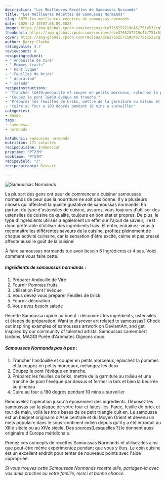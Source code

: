```yaml
---
description: "Les Meilleures Recettes de Samoussas Normands"
title: "Les Meilleures Recettes de Samoussas Normands"
slug: 6075-les-meilleures-recettes-de-samoussas-normands
date: 2020-12-15T07:08:09.552Z
image: https://img-global.cpcdn.com/recipes/dce3765257219c46/751x532cq70/samoussas-normands-photo-principale-de-la-recette.jpg
thumbnail: https://img-global.cpcdn.com/recipes/dce3765257219c46/751x532cq70/samoussas-normands-photo-principale-de-la-recette.jpg
cover: https://img-global.cpcdn.com/recipes/dce3765257219c46/751x532cq70/samoussas-normands-photo-principale-de-la-recette.jpg
author: Barry Clarke
ratingvalue: 4.7
reviewcount: 4
recipeingredient:
- " Andouille de Vire"
- " Pommes fruits"
- " Pont lvque"
- " Feuilles de brick"
- " dcoration"
- " salade"
recipeinstructions:
- "Trancher l&#39;andouille et couper en petits morceaux, epluchez la pommes et la coupez en petits morceaux, mélangez les deux"
- "Coupez le pont l&#39;évêque en tranche."
- "Préparez les feuilles de briks, mettre de la garniture au milieu et une tranche de pont l&#39;évêque par dessus et fermer la brik et bien la beurrée au pinceau"
- "Cuire au four a 180 degrés pendant 10 mins a surveiller"
categories:
- Resep
tags:
- samoussas
- normands

katakunci: samoussas normands 
nutrition: 171 calories
recipecuisine: Indonesian
preptime: "PT23M"
cooktime: "PT57M"
recipeyield: "3"
recipecategory: Dessert

---
```



![Samoussas Normands](https://img-global.cpcdn.com/recipes/dce3765257219c46/751x532cq70/samoussas-normands-photo-principale-de-la-recette.jpg)

La plupart des gens ont peur de commencer à cuisiner samoussas normands de peur que la nourriture ne soit pas bonne. Il y a plusieurs choses qui affectent la qualité gustative de samoussas normands! En partant du type d'ustensiles de cuisine, assurez-vous toujours d'utiliser des ustensiles de cuisine de qualité, toujours en bon état et propres. De plus, le type d'ingrédients utilisés a également un effet sur l'ajout de saveur, il est donc préférable d'utiliser des ingrédients frais. Et enfin, entraînez-vous à reconnaître les différentes saveurs de la cuisine, profitez pleinement de chaque activité culinaire, car la sensation d'être excité, calme et pas pressé affecte aussi le goût de la cuisine!

<!--inarticleads1-->

À faire samoussas normands tue avoir besoin 6 Ingrédients et 4 pas. Voici comment vous faire cette.

##### Ingrédients de samoussas normands :

1. Préparer  Andouille de Vire
1. Fournir  Pommes fruits
1. Utilisation  Pont l&#39;évêque
1. Vous devez vous préparer  Feuilles de brick
1. Fournir  décoration
1. Vous avez besoin  salade


Recette Samoussa rapide au boeuf : découvrez les ingrédients, ustensiles et étapes de préparation. Want to discover art related to samoussas? Check out inspiring examples of samoussas artwork on DeviantArt, and get inspired by our community of talented artists. Samoussas camembert lardons, MAGGI Purée d&#39;Aromates Oignons doux. 

<!--inarticleads2-->

##### Samoussas Normands pas à pas :

1. Trancher l&#39;andouille et couper en petits morceaux, epluchez la pommes et la coupez en petits morceaux, mélangez les deux
1. Coupez le pont l&#39;évêque en tranche.
1. Préparez les feuilles de briks, mettre de la garniture au milieu et une tranche de pont l&#39;évêque par dessus et fermer la brik et bien la beurrée au pinceau
1. Cuire au four a 180 degrés pendant 10 mins a surveiller


Renouvelez l&#39;opération jusqu&#39;à épuisement des ingrédients. Déposez les samoussas sur la plaque de votre four et faites-les. Farce, feuille de brick et tour de main, voilà les trois bases de ce petit triangle cuit en. Le samoussa est un beignet originaire d&#39;Asie centrale et du Moyen Orient et devenu un mets populaire dans le sous-continent indien depuis qu&#39;il y a été introduit au XIIIe siècle ou au XIVe siècle. Des sources[Lesquelles ?] le donnent aussi originaire d&#39;Europe méridionale. 

<!--inarticleads1-->

<p>
Prenez ces concepts de recettes Samoussas Normands et utilisez-les ainsi que peut-être même expérimentez pendant que vous y êtes. Le coin cuisine est un excellent endroit pour tenter de nouveaux points avec l'aide appropriée.
</p>

<p>
<i>Si vous trouvez cette Samoussas Normands recette utile, partagez-la avec vos amis proches ou votre famille, merci et bonne chance.</i>
</p>
